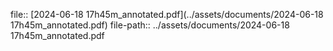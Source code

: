 file:: [2024-06-18 17h45m_annotated.pdf](../assets/documents/2024-06-18 17h45m_annotated.pdf)
file-path:: ../assets/documents/2024-06-18 17h45m_annotated.pdf
